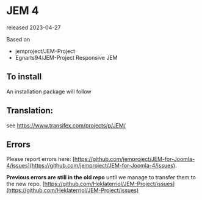 # JEM 4
released 2023-04-27

Based on
- jemproject/JEM-Project
- Egnarts94/JEM-Project Responsive JEM

## To install
An installation package will follow

## Translation:
see https://www.transifex.com/projects/p/JEM/

## Errors
Please report errors here: [https://github.com/jemproject/JEM-for-Joomla-4/issues](https://github.com/jemproject/JEM-for-Joomla-4/issues).

**Previous errors are still in the old repo**
until we manage to transfer them to the new repo.
[https://github.com/Heklaterriol/JEM-Project/issues](https://github.com/Heklaterriol/JEM-Project/issues)
